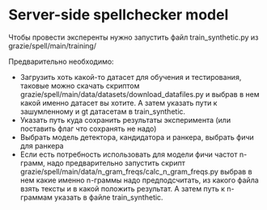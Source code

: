 # Server-side spellchecker model

Чтобы провести эксперенты нужно запустить файл train_synthetic.py из grazie/spell/main/training/

Предварительно необходимо:
- Загрузить хоть какой-то датасет для обучения и тестирования, таковые можно скачать скриптом grazie/spell/main/data/datasets/download_datafiles.py и выбрав в нем какой именно датасет вы хотите. А затем указать пути к зашумленному и gt датасетам в train_synthetic.
- Указать путь куда сохранить результаты эксперимента (или поставить флаг что сохранять не надо)
- Выбрать модель детектора, кандидатора и ранкера, выбрать фичи для ранкера
- Если есть потребность использовать для модели фичи частот n-грамм, надо предварительно запустить скрипт grazie/spell/main/data/n_gram_freqs/calc_n_gram_freqs.py выбрав в нем какие именно n-граммы надо предподсчитать, из какого файла взять тексты и в какой положить результат. А затем путь к n-граммам указать в файле train_synthetic.



